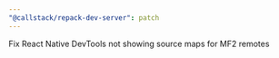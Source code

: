 ```yaml
---
"@callstack/repack-dev-server": patch
---
```


Fix React Native DevTools not showing source maps for MF2 remotes
